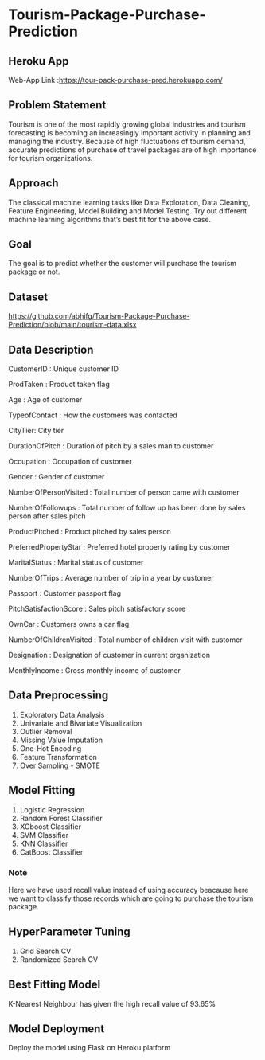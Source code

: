 # Tourism-Package-Purchase-Prediction
## Heroku App
 Web-App Link :https://tour-pack-purchase-pred.herokuapp.com/
## Problem Statement
Tourism is one of the most rapidly growing global industries and tourism forecasting is
becoming an increasingly important activity in planning and managing the industry.
Because of high fluctuations of tourism demand, accurate predictions of purchase of
travel packages are of high importance for tourism organizations.
## Approach
The classical machine learning tasks like Data Exploration, Data Cleaning, Feature Engineering, Model Building and Model Testing. Try out different machine learning algorithms that’s best fit for the above case.
## Goal
The goal is to predict whether the customer will purchase the tourism package or not.
## Dataset
https://github.com/abhifg/Tourism-Package-Purchase-Prediction/blob/main/tourism-data.xlsx
## Data Description
CustomerID : Unique customer ID

ProdTaken : Product taken flag

Age : Age of customer

TypeofContact : How the customers was contacted

CityTier: City tier

DurationOfPitch : Duration of pitch by a sales man to customer

Occupation : Occupation of customer

Gender : Gender of customer

NumberOfPersonVisited : Total number of person came with customer

NumberOfFollowups : Total number of follow up has been done by sales person after sales pitch

ProductPitched : Product pitched by sales person

PreferredPropertyStar : Preferred hotel property rating by customer

MaritalStatus : Marital status of customer

NumberOfTrips : Average number of trip in a year by customer

Passport : Customer passport flag

PitchSatisfactionScore : Sales pitch satisfactory score

OwnCar : Customers owns a car flag

NumberOfChildrenVisited : Total number of children visit with customer

Designation : Designation of customer in current organization

MonthlyIncome : Gross monthly income of customer
## Data Preprocessing
1. Exploratory Data Analysis
2. Univariate and Bivariate Visualization
3. Outlier Removal
4. Missing Value Imputation
5. One-Hot Encoding
6. Feature Transformation
7. Over Sampling - SMOTE
## Model Fitting
1. Logistic Regression
2. Random Forest Classifier
3. XGboost Classifier
4. SVM Classifier
5. KNN Classifier
6. CatBoost Classifier
### Note
Here we have used recall value instead of using accuracy beacause here we want to classify those records which are going to purchase the tourism package.
## HyperParameter Tuning
1. Grid Search CV
2. Randomized Search CV
## Best Fitting Model
K-Nearest Neighbour has given the high recall value of 93.65%
## Model Deployment
Deploy the model using Flask on Heroku platform
